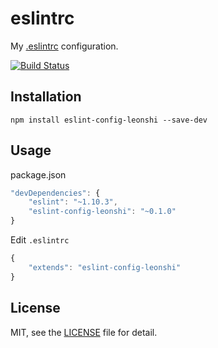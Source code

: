 # eslintrc

My [.eslintrc](/.eslintrc) configuration.

[![Build Status](https://travis-ci.org/superRaytin/eslintrc.svg?branch=master)](https://travis-ci.org/superRaytin/eslintrc)

## Installation

```
npm install eslint-config-leonshi --save-dev
```

## Usage

package.json

```js
"devDependencies": {
    "eslint": "~1.10.3",
    "eslint-config-leonshi": "~0.1.0"
}
```

Edit `.eslintrc`

```js
{
    "extends": "eslint-config-leonshi"
}
```

## License

MIT, see the [LICENSE](/LICENSE) file for detail.
